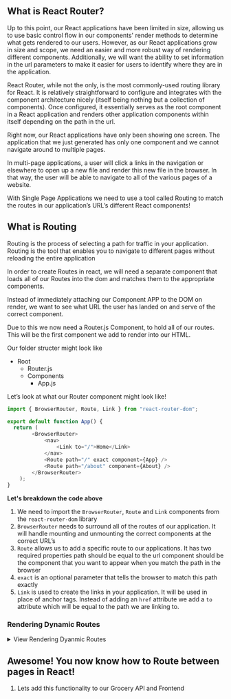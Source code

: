 
## What is React Router?
Up to this point, our React applications have been limited in size, allowing us to use basic control flow in our components' render methods to determine what gets rendered to our users. However, as our React applications grow in size and scope, we need an easier and more robust way of rendering different components. Additionally, we will want the ability to set information in the url parameters to make it easier for users to identify where they are in the application.

React Router, while not the only, is the most commonly-used routing library for React. It is relatively straightforward to configure and integrates with the component architecture nicely (itself being nothing but a collection of components). Once configured, it essentially serves as the root component in a React application and renders other application components within itself depending on the path in the url.

Right now, our React applications have only been showing one screen. The application that we just generated has only one component and we cannot navigate around to multiple pages.

In multi-page applications, a user will click a links in the navigation or elsewhere to open up a new file and render this new file in the browser.  In that way, the user will be able to navigate to all of the various pages of a website.

With Single Page Applications we need to use a tool called Routing to match the routes in our application’s URL’s different React components!

## What is Routing

Routing is the process of selecting a path for traffic in your application. Routing is the tool that enables you to navigate to different pages without reloading the entire application

In order to create Routes in react, we will need a separate component that loads all of our Routes into the dom and matches them to the appropriate components. 

Instead of immediately attaching our Component APP to the DOM on render, we want to see what URL the user has landed on and serve of the correct component. 

Due to this we now need a Router.js Component, to hold all of our routes. This will be the first component we add to render into our HTML. 

Our folder structer might look like

- Root
    - Router.js
    - Components
        - App.js

Let’s look at what our Router component might look like! 


```js
import { BrowserRouter, Route, Link } from "react-router-dom";

export default function App() {
  return (
        <BrowserRouter>
            <nav>
                <Link to="/">Home</Link>
            </nav>
            <Route path="/" exact component={App} />
            <Route path="/about" component={About} />
        </BrowserRouter>
    );
}

```


__Let's breakdown the code above__

1. We need to import the `BrowserRouter`, `Route` and `Link` components from the `react-router-dom`  library 
2. `BrowserRouter` needs to surround all of the routes of our application. It will handle mounting and unmounting the correct components at the correct URL’s
3. `Route` allows us to add a specific route to our applications. It has two required properties path should be equal to the url
component should be the component that you want to appear when you match the path in the browser
4. `exact` is an optional parameter that tells the browser to match this path exactly
5. `Link` is used to create the links in your application. It will be used in place of anchor tags. Instead of adding an `href` attribute we add a `to` attribute which will be equal to the path we are linking to.


### Rendering Dynamic Routes

<details><summary>View Rendering Dyanmic Routes</summary>
We were able to get our basic routing structure down! Go us! Now we want to make dynamic routes. What are dynamic routes?

Think about a blog. With a blog a user should be able to create a blog post and the blog post will be able to be accessed from a unique URL. In our application, we need to mirror this concept by allowing dynamic routes to be created.

Can you think of how we might do this?

If you said `.map()` then you are correct! Let’s take for instance the mock data below:

```js

let mockBlog = [
    {
        title: 'First Blog Post',
        description: 'My first blog post!'
    },
    {
        title: 'Second Blog Post',
        description: 'My Second blog post!'
    },
    {
        title: 'Third Blog Post',
        description: 'My Third blog post!'
    }
];

```

If we wanted to turn this data into routes and dynamically display each blog posts data, we could map over the array and render Routes!

Then we could pass each newly rendered component a prop with the content for the blog post! We will need to create a new component for the blog posts. We could title it `BlogPost`.

Finally, we would have to use map again to create the navigational links!


```js
{state.data.map((post,index) => {
    return <Route path={`/${post.title}`} render={() => <BlogPost content={post} />} />
})}
```


</details>

## Awesome! You now know how to Route between pages in React!
1. Lets add this functionality to our Grocery API and Frontend 
